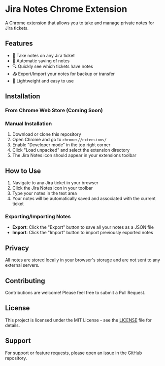 # Jira Notes Chrome Extension

A Chrome extension that allows you to take and manage private notes for Jira tickets.

## Features

- 📝 Take notes on any Jira ticket
- 💾 Automatic saving of notes
- 🔍 Quickly see which tickets have notes
- 📤 Export/Import your notes for backup or transfer
- 🚀 Lightweight and easy to use

## Installation

### From Chrome Web Store (Coming Soon)

### Manual Installation

1. Download or clone this repository
2. Open Chrome and go to `chrome://extensions/`
3. Enable "Developer mode" in the top right corner
4. Click "Load unpacked" and select the extension directory
5. The Jira Notes icon should appear in your extensions toolbar

## How to Use

1. Navigate to any Jira ticket in your browser
2. Click the Jira Notes icon in your toolbar
3. Type your notes in the text area
4. Your notes will be automatically saved and associated with the current ticket

### Exporting/Importing Notes

- **Export**: Click the "Export" button to save all your notes as a JSON file
- **Import**: Click the "Import" button to import previously exported notes

## Privacy

All notes are stored locally in your browser's storage and are not sent to any external servers.

## Contributing

Contributions are welcome! Please feel free to submit a Pull Request.

## License

This project is licensed under the MIT License - see the [LICENSE](LICENSE) file for details.

## Support

For support or feature requests, please open an issue in the GitHub repository.
